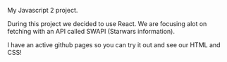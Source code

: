My Javascript 2 project.

During this project we decided to use React.
We are focusing alot on fetching with an API called SWAPI (Starwars information).

I have an active github pages so you can try it out and see our HTML and CSS!
